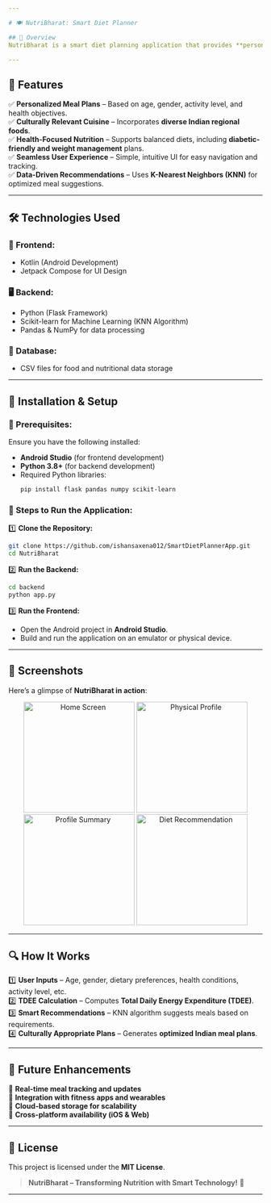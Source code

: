 ```yaml
---

# 🍽️ NutriBharat: Smart Diet Planner  

## 📌 Overview  
NutriBharat is a smart diet planning application that provides **personalized, culturally relevant, and nutritionally balanced** meal recommendations. Designed for **Indian users**, it considers regional food habits, dietary preferences, and health conditions. The app leverages **machine learning (KNN algorithm)** to generate tailored meal plans that align with users' health goals.  

---
```


## 🌟 Features  
✅ **Personalized Meal Plans** – Based on age, gender, activity level, and health objectives.  
✅ **Culturally Relevant Cuisine** – Incorporates **diverse Indian regional foods**.  
✅ **Health-Focused Nutrition** – Supports balanced diets, including **diabetic-friendly and weight management** plans.  
✅ **Seamless User Experience** – Simple, intuitive UI for easy navigation and tracking.  
✅ **Data-Driven Recommendations** – Uses **K-Nearest Neighbors (KNN)** for optimized meal suggestions.  

---

## 🛠️ Technologies Used  
### **📱 Frontend:**  
- Kotlin (Android Development)  
- Jetpack Compose for UI Design  

### **🖥️ Backend:**  
- Python (Flask Framework)  
- Scikit-learn for Machine Learning (KNN Algorithm)  
- Pandas & NumPy for data processing  

### **💾 Database:**  
- CSV files for food and nutritional data storage  

---

## 🚀 Installation & Setup  
### **🔹 Prerequisites:**  
Ensure you have the following installed:  
- **Android Studio** (for frontend development)  
- **Python 3.8+** (for backend development)  
- Required Python libraries:  
  ```bash
  pip install flask pandas numpy scikit-learn
  ```

### **🔹 Steps to Run the Application:**  
1️⃣ **Clone the Repository:**  
   ```bash
   git clone https://github.com/ishansaxena012/SmartDietPlannerApp.git
   cd NutriBharat
   ```  
2️⃣ **Run the Backend:**  
   ```bash
   cd backend
   python app.py
   ```  
3️⃣ **Run the Frontend:**  
   - Open the Android project in **Android Studio**.  
   - Build and run the application on an emulator or physical device.  

---

## 📸 Screenshots  
Here’s a glimpse of **NutriBharat in action**:  
<p align="center">
    <img src="https://github.com/user-attachments/assets/8aaadc9b-9c7e-4386-af52-f7728e818947" width="220" title="Home Screen">
    <img src="https://github.com/user-attachments/assets/39c98a88-fa34-40e5-9fb4-1e57a8217381" width="220" title="Physical Profile">
    <img src="https://github.com/user-attachments/assets/e995c8e4-9458-404b-8767-c3e169fe8fba" width="220" title="Profile Summary">
    <img src="https://github.com/user-attachments/assets/aea9641e-a921-4bf2-a454-6a3873506499" width="220" title="Diet Recommendation">
</p>

---

## 🔍 How It Works  
1️⃣ **User Inputs** – Age, gender, dietary preferences, health conditions, activity level, etc.  
2️⃣ **TDEE Calculation** – Computes **Total Daily Energy Expenditure (TDEE)**.  
3️⃣ **Smart Recommendations** – KNN algorithm suggests meals based on requirements.  
4️⃣ **Culturally Appropriate Plans** – Generates **optimized Indian meal plans**.  

---

## 🎯 Future Enhancements  
🔹 **Real-time meal tracking and updates**  
🔹 **Integration with fitness apps and wearables**  
🔹 **Cloud-based storage for scalability**  
🔹 **Cross-platform availability (iOS & Web)**  

---

## 📜 License  
This project is licensed under the **MIT License**.  

> **NutriBharat – Transforming Nutrition with Smart Technology!** 🚀  

---


